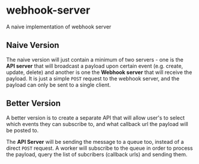 # webhook-server
A naive implementation of webhook server


## Naive Version

The naive version will just contain a minimum of two servers - one is the __API server__ that will broadcast a payload upon certain event (e.g. create, update, delete) and another is one the __Webhook server__ that will receive the payload. It is just a simple `POST` request to the webhook server, and the payload can only be sent to a single client.

## Better Version

A better version is to create a separate API that will allow user's to select which events they can subscribe to, and what callback url the payload will be posted to.

The __API Server__ will be sending the message to a queue too, instead of a direct `POST` request. A worker will subscribe to the queue in order to process the payload, query the list of subcribers (callback urls) and sending them.
